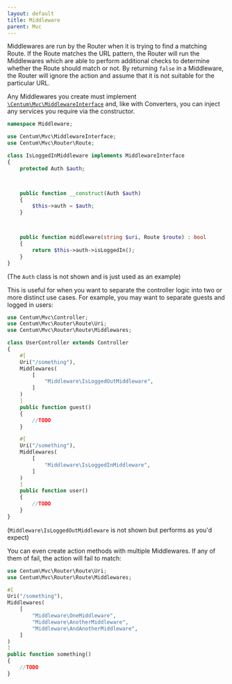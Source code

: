 ```yaml
---
layout: default
title: Middleware
parent: Mvc
---
```




Middlewares are run by the Router when it is trying to find a matching Route.
If the Route matches the URL pattern, the Router will run the Middlewares which are able to perform additional checks to determine whether the Route should match or not.
By returning `false` in a Middleware, the Router will ignore the action and assume that it is not suitable for the particular URL.

Any Middlewares you create must implement [`\Centum\Mvc\MiddlewareInterface`](https://github.com/SidRoberts/centum/blob/development/src/MiddlewareInterface.php) and, like with Converters, you can inject any services you require via the constructor.

```php
namespace Middleware;

use Centum\Mvc\MiddlewareInterface;
use Centum\Mvc\Router\Route;

class IsLoggedInMiddleware implements MiddlewareInterface
{
    protected Auth $auth;



    public function __construct(Auth $auth)
    {
        $this->auth = $auth;
    }



    public function middleware(string $uri, Route $route) : bool
    {
        return $this->auth->isLoggedIn();
    }
}
```

(The `Auth` class is not shown and is just used as an example)

This is useful for when you want to separate the controller logic into two or more distinct use cases.
For example, you may want to separate guests and logged in users:

```php
use Centum\Mvc\Controller;
use Centum\Mvc\Router\Route\Uri;
use Centum\Mvc\Router\Route\Middlewares;

class UserController extends Controller
{
    #[
    Uri("/something"),
    Middlewares(
        [
            "Middleware\IsLoggedOutMiddleware",
        ]
    )
    ]
    public function guest()
    {
        //TODO
    }

    #[
    Uri("/something"),
    Middlewares(
        [
            "Middleware\IsLoggedInMiddleware",
        ]
    )
    ]
    public function user()
    {
        //TODO
    }
}
```

(`Middleware\IsLoggedOutMiddleware` is not shown but performs as you'd expect)

You can even create action methods with multiple Middlewares.
If any of them of fail, the action will fail to match:

```php
use Centum\Mvc\Router\Route\Uri;
use Centum\Mvc\Router\Route\Middlewares;

#[
Uri("/something"),
Middlewares(
    [
        "Middleware\OneMiddleware",
        "Middleware\AnotherMiddleware",
        "Middleware\AndAnotherMiddleware",
    ]
)
]
public function something()
{
    //TODO
}
```
